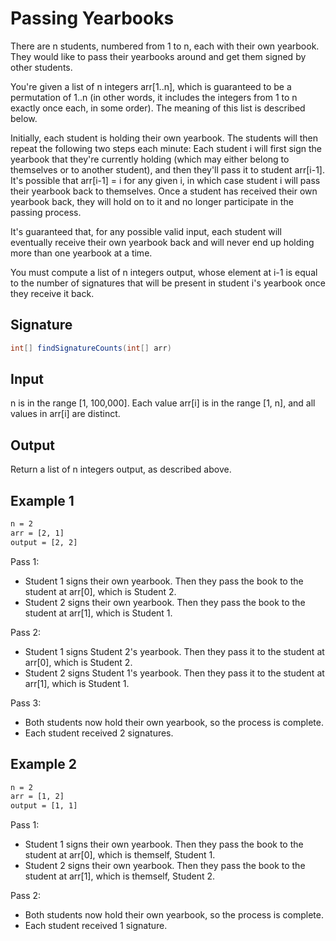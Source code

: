 # Passing Yearbooks

There are n students, numbered from 1 to n, each with their own yearbook. They would like to pass their yearbooks around and get them signed by other students.

You're given a list of n integers arr[1..n], which is guaranteed to be a permutation of 1..n (in other words, it includes the integers from 1 to n exactly once each, in some order). The meaning of this list is described below.

Initially, each student is holding their own yearbook. The students will then repeat the following two steps each minute: Each student i will first sign the yearbook that they're currently holding (which may either belong to themselves or to another student), and then they'll pass it to student arr[i-1]. It's possible that arr[i-1] = i for any given i, in which case student i will pass their yearbook back to themselves. Once a student has received their own yearbook back, they will hold on to it and no longer participate in the passing process.

It's guaranteed that, for any possible valid input, each student will eventually receive their own yearbook back and will never end up holding more than one yearbook at a time.

You must compute a list of n integers output, whose element at i-1 is equal to the number of signatures that will be present in student i's yearbook once they receive it back.

## Signature
```java
int[] findSignatureCounts(int[] arr)
```
## Input
n is in the range [1, 100,000].
Each value arr[i] is in the range [1, n], and all values in arr[i] are distinct.

## Output
Return a list of n integers output, as described above.

## Example 1
```sh
n = 2
arr = [2, 1]
output = [2, 2]
```

Pass 1:
- Student 1 signs their own yearbook. Then they pass the book to the student at arr[0], which is Student 2.
- Student 2 signs their own yearbook. Then they pass the book to the student at arr[1], which is Student 1.

Pass 2:
- Student 1 signs Student 2's yearbook. Then they pass it to the student at arr[0], which is Student 2.
- Student 2 signs Student 1's yearbook. Then they pass it to the student at arr[1], which is Student 1.

Pass 3:
- Both students now hold their own yearbook, so the process is complete.
- Each student received 2 signatures.

## Example 2
```sh
n = 2
arr = [1, 2]
output = [1, 1]
```

Pass 1:
- Student 1 signs their own yearbook. Then they pass the book to the student at arr[0], which is themself, Student 1.
- Student 2 signs their own yearbook. Then they pass the book to the student at arr[1], which is themself, Student 2.

Pass 2:
- Both students now hold their own yearbook, so the process is complete.
- Each student received 1 signature.